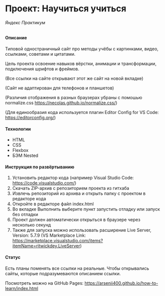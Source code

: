# Проект: Научиться учиться
###### Яндекс Практикум

#### Описание
Типовой одностраничный сайт про методы учёбы с картинками, видео, ссылками, советами и цитатами.

Цель проекта освоение навыков вёрстки, анимации и трансформации, подключения шрифтов и фреймов.

(Все ссылки на сайте открывают этот же сайт на новой вкладке)

(Сайт не адаптирован для телефонов и планшетов)

(Различия отображения в разных браузерах убраны с помошью normalize.css https://necolas.github.io/normalize.css/)

(Для единообразия кода используется плагин Editor Config for VS Code: https://editorconfig.org/)

#### Технологии
* HTML
* CSS
* Flexbox
* БЭМ Nested

#### Инструкция по развёртыванию
1. Установить редактор кода (например Visual Studio Code: https://code.visualstudio.com/)
2. Скачать ZIP-архив с репозиторием проекта из гитхаба
3. Извлечь репозиторий из архива и открыть папку с проектом в редакторе кода
4. Откройте в редакторе файл index.html
4. Во вкладке Выполнить выберите пункт запустить отладку или запуск без отладки
5. Проект должен автоматически открыться в браузере через несколько секунд
6. Также для запуска можно использовать расширение Live Server, Version: 5.7.9 (VS Marketplace Link: https://marketplace.visualstudio.com/items?itemName=ritwickdey.LiveServer)

#### Статус
Есть планы поменять все ссылки на реальные. Чтобы открывались сайты, которые подразумеваются описанием ссылки.

Посмотреть можно на GitHub Pages: https://arsenii400.github.io/how-to-learn/index.html
